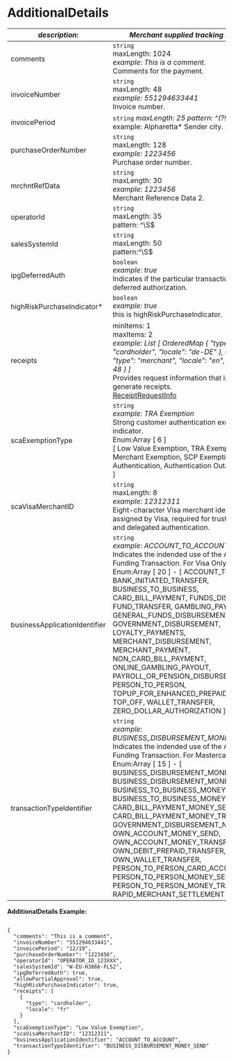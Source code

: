 
# AdditionalDetails

| *description*:   | *Merchant supplied tracking numbers.*|
|----|----|
| comments |    ``` string ```  <br/>  maxLength: 1024    <br/> *example: This is a comment.*  <br/>  Comments for the payment.|
| invoiceNumber | ``` string ```   <br/> maxLength: 48   <br/>  *example: 551294633441*  <br/>  Invoice number.|
| invoicePeriod | ``` string ```  *maxLength: 25 pattern: ^(?!\s*$).+   example: Alpharetta*  Sender city.|  
| purchaseOrderNumber | ``` string ```   <br/> maxLength: 128   <br/>  *example: 1223456*   <br/> Purchase order number.|  
| mrchntRefData | ``` string ```   <br/> maxLength: 30    <br/> *example: 1223456*  <br/>  Merchant Reference Data 2.| 
| operatorId | ``` string ```   <br/> maxLength: 35  <br/> pattern: ^\S$|^\S.*\S$  <br/>   The operator ID.| 
| salesSystemId | ``` string ```  <br/> maxLength: 50  <br/> pattern:^\S$|^\S.*\S$  <br/>  The sales system ID.|  
| ipgDeferredAuth | ``` boolean ```  <br/>  *example: true*  <br/> Indicates if the particular transaction is a deferred authorization.|   
| highRiskPurchaseIndicator* |  ``` boolean ```   <br/> *example: true*   <br/> this is highRiskPurchaseIndicator.|
| receipts | minItems: 1  <br/> maxItems: 2  <br/> *example: List [ OrderedMap { "type": "cardholder", "locale": "de-DE" }, OrderedMap { "type": "merchant", "locale": "en", "linewidth": 48 } ]*  <br/> Provides request information that is necessary to generate receipts.  <br/> [ReceiptRequestInfo](?path=docs/schemas-md/ReceiptRequestInfo.md)|  
| scaExemptionType | ``` string ```  <br/>  *example: TRA Exemption*  <br/> Strong customer authentication exemption type indicator. <br/>  Enum:Array [ 6 ] <br/>  [ Low Value Exemption, TRA Exemption, Trusted Merchant Exemption, SCP Exemption, Delegated Authentication, Authentication Outage Exception ]|
| scaVisaMerchantID | ``` string ```   <br/> maxLength: 8  <br/> *example: 12312311*  <br/> Eight-character Visa merchant identifier (VMID) assigned by Visa, required for trusted merchant and delegated authentication.|
| businessApplicationIdentifier | ``` string ```   <br/> *example: ACCOUNT_TO_ACCOUNT* <br/>  Indicates the indended use of the Account Funding Transaction. For Visa Only.  <br/> Enum:Array [ 20 ] - [ ACCOUNT_TO_ACCOUNT, BANK_INITIATED_TRANSFER, BUSINESS_TO_BUSINESS, CARD_BILL_PAYMENT, FUNDS_DISBURSEMENT, FUND_TRANSFER, GAMBLING_PAYOUT, GENERAL_FUNDS_DISBURSEMENT, GOVERNMENT_DISBURSEMENT, LOYALTY_PAYMENTS, MERCHANT_DISBURSEMENT, MERCHANT_PAYMENT, NON_CARD_BILL_PAYMENT, ONLINE_GAMBLING_PAYOUT, PAYROLL_OR_PENSION_DISBURSEMENT, PERSON_TO_PERSON, TOPUP_FOR_ENHANCED_PREPAID_LOADS, TOP_OFF, WALLET_TRANSFER, ZERO_DOLLAR_AUTHORIZATION ]|
| transactionTypeIdentifier | ``` string ```  <br/>  *example: BUSINESS_DISBURSEMENT_MONEY_SEND*  <br/> Indicates the indended use of the Account Funding Transaction. For Mastercard Only. <br/>  Enum:Array [ 15 ] - [ BUSINESS_DISBURSEMENT_MONEY_SEND, BUSINESS_DISBURSEMENT_MONEY_TRANSFER, BUSINESS_TO_BUSINESS_MONEY_SEND, BUSINESS_TO_BUSINESS_MONEY_TRANSFER, CARD_BILL_PAYMENT_MONEY_SEND, CARD_BILL_PAYMENT_MONEY_TRANSFER, GOVERNMENT_DISBURSEMENT_NONPROFIT, OWN_ACCOUNT_MONEY_SEND, OWN_ACCOUNT_MONEY_TRANSFER, OWN_DEBIT_PREPAID_TRANSFER, OWN_WALLET_TRANSFER, PERSON_TO_PERSON_CARD_ACCOUNT, PERSON_TO_PERSON_MONEY_SEND, PERSON_TO_PERSON_MONEY_TRANSFER, RAPID_MERCHANT_SETTLEMENT ]|  


**AdditionalDetails Example:**

```{r}

{
  "comments": "This is a comment",
  "invoiceNumber": "551294633441",
  "invoicePeriod": "12/19",
  "purchaseOrderNumber": "1223456",
  "operatorId": "OPERATOR_ID_123XXX",
  "salesSystemId": "W-EU-H3866-FLS2",
  "ipgDeferredAuth": true,
  "allowPartialApproval": true,
  "highRiskPurchaseIndicator": true,
  "receipts": [
    {
      "type": "cardholder",
      "locale": "fr"
    }
  ],
  "scaExemptionType": "Low Value Exemption",
  "scaVisaMerchantID": "12312311",
  "businessApplicationIdentifier": "ACCOUNT_TO_ACCOUNT",
  "transactionTypeIdentifier": "BUSINESS_DISBURSEMENT_MONEY_SEND"
}
```



